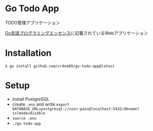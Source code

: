 # Go Todo App
TODO管理アプリケーション

[Go言語プログラミングエッセンス](https://gihyo.jp/book/2023/978-4-297-13419-8)に記載されているWebアプリケーション

# Installation
```
$ go install github.com/cr4ne89/go-todo-app@latest
```

# Setup
- install PostgreSQL
- create `.env` and write `export DATABASE_URL=postgresql://user:pass@localhost:5432/dbname?sslmode=disable`
- `source .env`
- `./go-todo-app`
